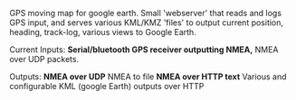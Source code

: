 GPS moving map for google earth.
Small 'webserver' that reads and logs GPS input, and serves various KML/KMZ 'files' to output current position, heading, track-log, various views to Google Earth.

Current Inputs:
**Serial/bluetooth GPS receiver outputting NMEA,** NMEA over UDP packets.

Outputs:
**NMEA over UDP** NMEA to file
**NMEA over HTTP text** Various and configurable KML (google Earth) outputs over HTTP